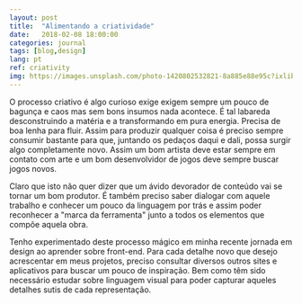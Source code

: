 ```yaml
---
layout: post
title:  "Alimentando a criatividade"
date:   2018-02-08 18:00:00
categories: journal
tags: [blog,design]
lang: pt
ref: criativity
img: https://images.unsplash.com/photo-1420802532821-8a885e88e95c?ixlib=rb-0.3.5&s=e484126bfe5468bcea7943fe70c11812&auto=format&fit=crop&w=967&q=80
---
```


O processo criativo é algo curioso exige exigem sempre um pouco de bagunça e caos mas sem bons insumos nada acontece. É tal labareda desconstruindo a matéria e a transformando em pura energia. Precisa de boa lenha para fluir. Assim para produzir qualquer coisa é preciso sempre consumir bastante para que, juntando os pedaços daqui e dali, possa surgir algo completamente novo. Assim um bom artista deve estar sempre em contato com arte e um bom desenvolvidor de jogos deve sempre buscar jogos novos.

Claro que isto não quer dizer que um ávido devorador de conteúdo vai se tornar um bom produtor. É também preciso saber dialogar com aquele trabalho e conhecer um pouco da linguagem por trás e assim poder reconhecer a "marca da ferramenta" junto a todos os elementos que compõe aquela obra.

Tenho experimentado deste processo mágico em minha recente jornada em design ao aprender sobre front-end. Para cada detalhe novo que desejo acrescentar em meus projetos, preciso consultar diversos outros sites e aplicativos para buscar um pouco de inspiração. Bem como têm sido necessário estudar sobre linguagem visual para poder capturar aqueles detalhes sutis de cada representação.
